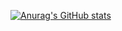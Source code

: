 [![Anurag's GitHub stats](https://github-readme-stats.vercel.app/api?username=T3rr0or)](https://github.com/T3rr0or/github-readme-stats)
